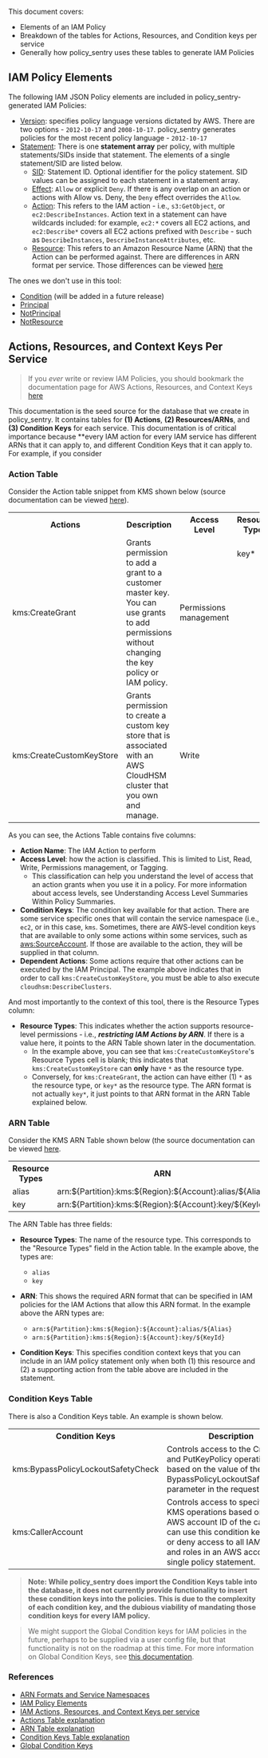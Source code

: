 This document covers:
* Elements of an IAM Policy
* Breakdown of the tables for Actions, Resources, and Condition keys per service
* Generally how policy_sentry uses these tables to generate IAM Policies

## IAM Policy Elements

The following IAM JSON Policy elements are included in policy_sentry-generated IAM Policies:
* [Version][1]: specifies policy language versions dictated by AWS. There are two options - `2012-10-17` and `2008-10-17`. policy_sentry generates policies for the most recent policy language - `2012-10-17`
* [Statement][2]: There is one **statement array** per policy, with multiple statements/SIDs inside that statement. The elements of a single statement/SID are listed below.
  - [SID][3]: Statement ID. Optional identifier for the policy statement. SID values can be assigned to each statement in a statement array. 
  - [Effect][4]: `Allow` or explicit `Deny`. If there is any overlap on an action or actions with Allow vs. Deny, the `Deny` effect overrides the `Allow`. 
  - [Action][5]: This refers to the IAM action - i.e., `s3:GetObject`, or `ec2:DescribeInstances`. Action text in a statement can have wildcards included: for example, `ec2:*` covers all EC2 actions, and `ec2:Describe*` covers all EC2 actions prefixed with `Describe` - such as `DescribeInstances`, `DescribeInstanceAttributes`, etc.
  - [Resource][6]: This refers to an Amazon Resource Name (ARN) that the Action can be performed against. There are differences in ARN format per service. Those differences can be viewed [here](https://docs.aws.amazon.com/general/latest/gr/aws-arns-and-namespaces.html) 

The ones we don't use in this tool:
  - [Condition][7] (will be added in a future release)
  - [Principal][8]
  - [NotPrincipal][9]
  - [NotResource][10]


## Actions, Resources, and Context Keys Per Service

> If you *ever* write or review IAM Policies, you should bookmark the documentation page for AWS Actions, Resources, and Context Keys [here](https://docs.aws.amazon.com/IAM/latest/UserGuide/reference_policies_actions-resources-contextkeys.html)

This documentation is the seed source for the database that we create in policy_sentry. It contains tables for **(1) Actions**, **(2) Resources/ARNs**, and **(3) Condition Keys** for each service. This documentation is of critical importance because **every IAM action for every IAM service has different ARNs that it can apply to, and different Condition Keys that it can apply to. For example, if you consider

### Action Table

Consider the Action table snippet from KMS shown below (source documentation can be viewed [here](https://docs.aws.amazon.com/IAM/latest/UserGuide/list_awskeymanagementservice.html#awskeymanagementservice-actions-as-permissions)).

<table>
  <tr>
    <th>Actions</th>
    <th>Description</th>
    <th>Access Level</th>
    <th>Resource Types</th>
    <th>Condition Keys</th>
    <th>Dependent Actions</th>
  </tr>
  <tr>
    <td rowspan="2">kms:CreateGrant</td>
    <td rowspan="2">Grants permission to add a grant to a customer master key. You can use grants to add permissions without changing the key policy or IAM policy.</td>
    <td rowspan="2">Permissions management</td>
    <td>key*</td>
    <td></td>
    <td></td>
  </tr>
  <tr>
    <td></td>
    <td>kms:CallerAccount<br>kms:GrantConstraintType<br>kms:GrantIsForAWSResource<br>kms:ViaService</td>
    <td></td>
  </tr>
  <tr>
    <td>kms:CreateCustomKeyStore</td>
    <td>Grants permission to create a custom key store that is associated with an AWS CloudHSM cluster that you own and manage.</td>
    <td>Write</td>
    <td></td>
    <td></td>
    <td>cloudhsm:DescribeClusters</td>
  </tr>
</table>

As you can see, the Actions Table contains five columns:

* __Action Name__: The IAM Action to perform
* __Access Level__: how the action is classified. This is limited to List, Read, Write, Permissions management, or Tagging. 
  - This classification can help you understand the level of access that an action grants when you use it in a policy. For more information about access levels, see Understanding Access Level Summaries Within Policy Summaries.
* __Condition Keys__: The condition key available for that action. There are some service specific ones that will contain the service namespace (i.e., `ec2`, or in this case, `kms`. Sometimes, there are AWS-level condition keys that are available to only some actions within some services, such as [aws:SourceAccount][11]. If those are available to the action, they will be supplied in that column.
* __Dependent Actions__: Some actions require that other actions can be executed by the IAM Principal. The example above indicates that in order to call `kms:CreateCustomKeyStore`, you must be able to also execute `cloudhsm:DescribeClusters`. 

And most importantly to the context of this tool, there is the Resource Types column:

* __Resource Types__: This indicates whether the action supports resource-level permissions - i.e., __***restricting IAM Actions by ARN***__. If there is a value here, it points to the ARN Table shown later in the documentation. 
  - In the example above, you can see that `kms:CreateCustomKeyStore`'s Resource Types cell is blank; this indicates that `kms:CreateCustomKeyStore` can **only** have `*` as the resource type.
  - Conversely, for `kms:CreateGrant`, the action can have either (1) `*` as the resource type, or `key*` as the resource type. The ARN format is not actually `key*`, it just points to that ARN format in the ARN Table explained below. 

### ARN Table

Consider the KMS ARN Table shown below (the source documentation can be viewed [here](https://docs.aws.amazon.com/IAM/latest/UserGuide/list_awskeymanagementservice.html#awskeymanagementservice-resources-for-iam-policies). 

<table>
  <tr>
    <th>Resource Types</th>
    <th>ARN</th>
    <th>Condition Keys</th>
  </tr>
  <tr>
    <td>alias</td>
    <td>arn:${Partition}:kms:${Region}:${Account}:alias/${Alias}</td>
    <td></td>
  </tr>
  <tr>
    <td>key</td>
    <td>arn:${Partition}:kms:${Region}:${Account}:key/${KeyId}</td>
    <td></td>
  </tr>
</table>

The ARN Table has three fields:
* __Resource Types__: The name of the resource type. This corresponds to the "Resource Types" field in the Action table. In the example above, the types are:
  - `alias`
  - `key`

* __ARN__: This shows the required ARN format that can be specified in IAM policies for the IAM Actions that allow this ARN format. In the example above the ARN types are:
  - `arn:${Partition}:kms:${Region}:${Account}:alias/${Alias}`
  - `arn:${Partition}:kms:${Region}:${Account}:key/${KeyId}`

* __Condition Keys__: This specifies condition context keys that you can include in an IAM policy statement only when both (1) this resource and (2) a supporting action from the table above are included in the statement.


### Condition Keys Table

There is also a Condition Keys table. An example is shown below.

<table>
  <tr>
    <th>Condition Keys</th>
    <th>Description</th>
    <th>Type</th>
  </tr>
  <tr>
    <td>kms:BypassPolicyLockoutSafetyCheck</td>
    <td>Controls access to the CreateKey and PutKeyPolicy operations based on the value of the BypassPolicyLockoutSafetyCheck parameter in the request.</td>
    <td>Bool</td>
  </tr>
  <tr>
    <td>kms:CallerAccount</td>
    <td>Controls access to specified AWS KMS operations based on the AWS account ID of the caller. You can use this condition key to allow or deny access to all IAM users and roles in an AWS account in a single policy statement.</td>
    <td>String</td>
  </tr>
</table>

> **Note: While policy_sentry does import the Condition Keys table into the database, it does not currently provide functionality to insert these condition keys into the policies. This is due to the complexity of each condition key, and the dubious viability of mandating those condition keys for every IAM policy.**

> We might support the Global Condition keys for IAM policies in the future, perhaps to be supplied via a user config file, but that functionality is not on the roadmap at this time. For more information on Global Condition Keys, see [this documentation][12].  


### References

* [ARN Formats and Service Namespaces](https://docs.aws.amazon.com/general/latest/gr/aws-arns-and-namespaces.html)
* [IAM Policy Elements](https://docs.aws.amazon.com/IAM/latest/UserGuide/reference_policies_elements.html)
* [IAM Actions, Resources, and Context Keys per service](https://docs.aws.amazon.com/IAM/latest/UserGuide/reference_policies_actions-resources-contextkeys.html)
* [Actions Table explanation](https://docs.aws.amazon.com/IAM/latest/UserGuide/reference_policies_actions-resources-contextkeys.html#actions_table)
* [ARN Table explanation](https://docs.aws.amazon.com/IAM/latest/UserGuide/reference_policies_actions-resources-contextkeys.html#resources_table)
* [Condition Keys Table explanation](https://docs.aws.amazon.com/IAM/latest/UserGuide/reference_policies_actions-resources-contextkeys.html#context_keys_table)
* [Global Condition Keys](https://docs.aws.amazon.com/IAM/latest/UserGuide/reference_policies_condition-keys.html#AvailableKeys)


[1]: https://docs.aws.amazon.com/IAM/latest/UserGuide/reference_policies_elements_version.html
[2]: https://docs.aws.amazon.com/IAM/latest/UserGuide/reference_policies_elements_statement.html
[3]: https://docs.aws.amazon.com/IAM/latest/UserGuide/reference_policies_elements_sid.html
[4]: https://docs.aws.amazon.com/IAM/latest/UserGuide/reference_policies_elements_effect.html
[5]: https://docs.aws.amazon.com/IAM/latest/UserGuide/reference_policies_elements_action.html
[6]: https://docs.aws.amazon.com/IAM/latest/UserGuide/reference_policies_elements_resource.html
[7]: https://docs.aws.amazon.com/IAM/latest/UserGuide/reference_policies_elements_condition.html
[8]: https://docs.aws.amazon.com/IAM/latest/UserGuide/reference_policies_elements_principal.html
[9]: https://docs.aws.amazon.com/IAM/latest/UserGuide/reference_policies_elements_notprincipal.html
[10]: https://docs.aws.amazon.com/IAM/latest/UserGuide/reference_policies_elements_notresource.html
[11]: https://docs.aws.amazon.com/IAM/latest/UserGuide/reference_policies_condition-keys.html#condition-keys-sourceaccount
[12]: https://docs.aws.amazon.com/IAM/latest/UserGuide/reference_policies_condition-keys.html#AvailableKeys